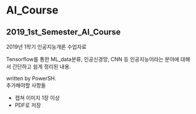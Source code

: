 # AI_Course
2019_1st_Semester_AI_Course<br>
---------------
2019년 1학기 인공지능개론 수업자료

Tensorflow를 통한 ML_data분류, 인공신경망, CNN 등 인공지능이라는 분야에 대해서 간단하고 쉽게 정리된 내용.

written by PowerSH.
<br>
추가해야할 사항들
* 캡쳐 이미지 1장 이상
* PDF로 저장
